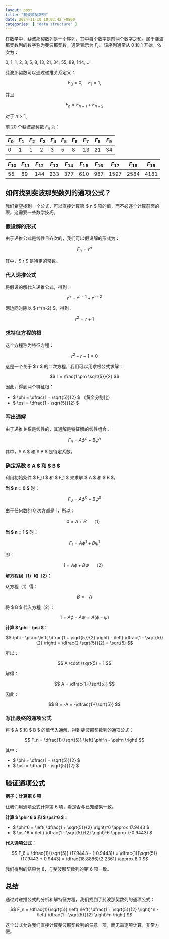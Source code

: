 ```yaml
---
layout: post
title: "斐波那契数列"
date: 2024-11-10 10:03:42 +0800
categories: [ "data structure" ]
---
```


在数学中，斐波那契数列是一个序列，其中每个数字是前两个数字之和。属于斐波那契数列的数字称为斐波那契数，通常表示为 $F_n$。该序列通常从 0 和 1 开始，依次为：

0, 1, 1, 2, 3, 5, 8, 13, 21, 34, 55, 89, 144, ...

斐波那契数可以通过递推关系定义：

$$
F_{0}=0,\quad F_{1}=1,
$$

并且

$$
F_{n}=F_{n-1}+F_{n-2}
$$

对于 $n > 1$。

前 20 个斐波那契数 $F_n$ 为：

| $F_0$ | $F_1$ | $F_2$ | $F_3$ | $F_4$ | $F_5$ | $F_6$ | $F_7$ | $F_8$ | $F_9$ |
|-------|-------|-------|-------|-------|-------|-------|-------|-------|-------|
| 0     | 1     | 1     | 2     | 3     | 5     | 8     | 13    | 21    | 34    |

| $F_{10}$ | $F_{11}$ | $F_{12}$ | $F_{13}$ | $F_{14}$ | $F_{15}$ | $F_{16}$ | $F_{17}$ | $F_{18}$ | $F_{19}$ |
|----------|----------|----------|----------|----------|----------|----------|----------|----------|----------|
| 55       | 89       | 144      | 233      | 377      | 610      | 987      | 1597     | 2584     | 4181     |

## 如何找到斐波那契数列的通项公式？

我们希望找到一个公式，可以直接计算第 $ n $ 项的值，而不必逐个计算前面的项。这需要一些数学技巧。

### 假设解的形式

由于递推公式是线性且齐次的，我们可以假设解的形式为：

$$
F_n = r^n
$$

其中，$ r $ 是待定的常数。

### 代入递推公式

将假设的解代入递推公式，得到：

$$
r^n = r^{n-1} + r^{n-2}
$$

两边同时除以 $ r^{n-2} $，得到：

$$
r^2 = r + 1
$$

### 求特征方程的根

这个方程称为特征方程：

$$
r^2 - r - 1 = 0
$$

这是一个关于 $ r $ 的二次方程，我们可以用求根公式求解：

$$
r = \frac{1 \pm \sqrt{5}}{2}
$$

因此，得到两个特征根：

- $ \phi = \dfrac{1 + \sqrt{5}}{2} $  （黄金分割比）
- $ \psi = \dfrac{1 - \sqrt{5}}{2} $

### 写出通解

由于递推关系是线性的，其通解是特征解的线性组合：

$$
F_n = A \phi^n + B \psi^n
$$

其中，$ A $ 和 $ B $ 是待定系数。

### 确定系数 $ A $ 和 $ B $

利用初始条件 $ F_0 $ 和 $ F_1 $ 来求解 $ A $ 和 $ B $。

**当 $ n = 0 $ 时：**

$$
F_0 = A \phi^0 + B \psi^0
$$

由于任何数的 0 次方都是 1，所以：

$$
0 = A + B \quad \text{（1）}
$$

**当 $ n = 1 $ 时：**

$$
F_1 = A \phi^1 + B \psi^1
$$

即：

$$
1 = A \phi + B \psi \quad \text{（2）}
$$

**解方程组（1）和（2）：**

从方程（1）得：

$$
B = -A
$$

将 $ B $ 代入方程（2）：

$$
1 = A \phi - A \psi = A (\phi - \psi)
$$

**计算 $ \phi - \psi $：**

$$
\phi - \psi = \left( \dfrac{1 + \sqrt{5}}{2} \right) - \left( \dfrac{1 - \sqrt{5}}{2} \right) = \dfrac{2 \sqrt{5}}{2} = \sqrt{5}
$$

所以：

$$
A \cdot \sqrt{5} = 1
$$

解得：

$$
A = \dfrac{1}{\sqrt{5}}
$$

因此：

$$
B = -A = -\dfrac{1}{\sqrt{5}}
$$

### 写出最终的通项公式

将 $ A $ 和 $ B $ 的值代入通解，得到斐波那契数列的通项公式：

$$
F_n = \dfrac{1}{\sqrt{5}} \left( \phi^n - \psi^n \right)
$$

其中：

- $ \phi = \dfrac{1 + \sqrt{5}}{2} $
- $ \psi = \dfrac{1 - \sqrt{5}}{2} $

## 验证通项公式

**例子：计算第 6 项**

让我们用通项公式计算第 6 项，看是否与已知结果一致。

**计算 $ \phi^6 $ 和 $ \psi^6 $：**

- $ \phi^6 = \left( \dfrac{1 + \sqrt{5}}{2} \right)^6 \approx 17.9443 $
- $ \psi^6 = \left( \dfrac{1 - \sqrt{5}}{2} \right)^6 \approx (-0.9443) $

**代入通项公式：**

$$
F_6 = \dfrac{1}{\sqrt{5}} (17.9443 - (-0.9443)) = \dfrac{1}{\sqrt{5}} (17.9443 + 0.9443) = \dfrac{18.8886}{2.2361} \approx 8.0
$$

我们得到的结果为 8，与斐波那契数列的第 6 项一致。

## 总结

通过对递推公式的分析和解特征方程，我们找到了斐波那契数列的通项公式：

$$
F_n = \dfrac{1}{\sqrt{5}} \left( \left( \dfrac{1 + \sqrt{5}}{2} \right)^n - \left( \dfrac{1 - \sqrt{5}}{2} \right)^n \right)
$$

这个公式允许我们直接计算斐波那契数列的任意一项，而无需逐项计算，非常方便。
